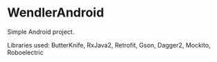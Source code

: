 # WendlerAndroid

Simple Android project.

Libraries used:
ButterKnife, RxJava2, Retrofit, Gson, Dagger2, Mockito, Roboelectric
